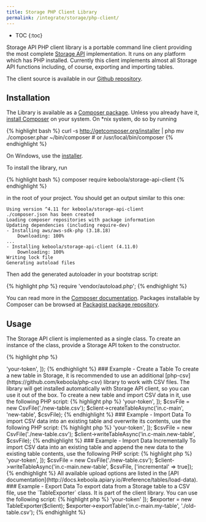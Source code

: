 ```yaml
---
title: Storage PHP Client Library
permalink: /integrate/storage/php-client/
---
```


* TOC
{:toc}

Storage API PHP client library is a portable command line client providing
the most complete [Storage API](http://docs.keboola.apiary.io/) implementation.
It runs on any platform which has PHP installed.
Currently this client implements almost all Storage API functions including, of course, exporting and importing tables.

The client source is available in our [Github repository](https://github.com/keboola/storage-api-php-client).

## Installation

The Library is available as a [Composer package](https://getcomposer.org/).
Unless you already have it, [install Composer](https://getcomposer.org/download/) on your system.
On *nix system, do so by running

{% highlight bash %}
curl -s http://getcomposer.org/installer | php
mv ./composer.phar ~/bin/composer # or /usr/local/bin/composer
{% endhighlight %}

On Windows, use the [installer](https://getcomposer.org/Composer-Setup.exe).

To install the library, run

{% highlight bash %}
composer require keboola/storage-api-client
{% endhighlight %}

in the root of your project. You should get an output similar to this one:

    Using version ^4.11 for keboola/storage-api-client
    ./composer.json has been created
    Loading composer repositories with package information
    Updating dependencies (including require-dev)
    - Installing aws/aws-sdk-php (3.18.18)
        Downloading: 100%
    ...
    - Installing keboola/storage-api-client (4.11.0)
        Downloading: 100%
    Writing lock file
    Generating autoload files

Then add the generated autoloader in your bootstrap script:

{% highlight php %}
require 'vendor/autoload.php';
{% endhighlight %}

You can read more in the [Composer documentation](http://getcomposer.org/doc/01-basic-usage.md). Packages
installable by Composer can be browsed at [Packagist package repository](https://packagist.org/).

## Usage
The Storage API client is implemented as a single class. To create an instance of the class, provide a Storage API token to the
constructor.

{% highlight php %}
<?php

require 'vendor/autoload.php';

use Keboola\StorageApi\Client;

$client = new Client([
  'token' => 'your-token',
]);
{% endhighlight %}


### Example - Create a Table
To create a new table in Storage, it is recommended to use an additional
[php-csv](https://github.com/keboola/php-csv) library to work
with CSV files. The library will get installed
automatically with Storage API client, so you can use it out of the box.
To create a new table and import CSV data in it, use the following PHP script:

{% highlight php %}
<?php
require 'vendor/autoload.php';

use Keboola\Csv\CsvFile;
use Keboola\StorageApi\Client;

$client = new Client([
    'token' => 'your-token',
]);
$csvFile = new CsvFile('./new-table.csv');
$client->createTableAsync('in.c-main', 'new-table', $csvFile);
{% endhighlight %}

### Example - Import Data
To import CSV data into an existing table and overwrite its contents, use the following PHP script:

{% highlight php %}
<?php
require 'vendor/autoload.php';

use Keboola\Csv\CsvFile;
use Keboola\StorageApi\Client;

$client = new Client([
    'token' => 'your-token',
]);
$csvFile = new CsvFile('./new-table.csv');
$client->writeTableAsync('in.c-main.new-table', $csvFile);
{% endhighlight %}

### Example - Import Data Incrementally
To import CSV data into an existing table and append the new data to the existing table contents, use the following PHP script:

{% highlight php %}
<?php
require 'vendor/autoload.php';

use Keboola\Csv\CsvFile;
use Keboola\StorageApi\Client;

$client = new Client([
    'token' => 'your-token',
]);
$csvFile = new CsvFile('./new-table.csv');
$client->writeTableAsync('in.c-main.new-table', $csvFile, ['incremental' => true]);
{% endhighlight %}

All available upload options are listed in the [API documentation](http://docs.keboola.apiary.io/#reference/tables/load-data).

### Example - Export Data
To export data from a Storage table to a CSV file, use the
`TableExporter` class. It is part of the client library. You can use the following script:

{% highlight php %}
<?php
require 'vendor/autoload.php';

use Keboola\StorageApi\Client;
use Keboola\StorageApi\TableExporter;

$client = new Client([
    'token' => 'your-token'
]);

$exporter = new TableExporter($client);
$exporter->exportTable('in.c-main.my-table', './old-table.csv');
{% endhighlight %}
